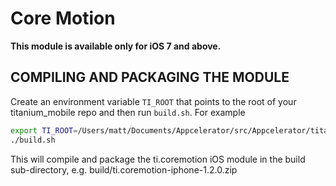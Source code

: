# Core Motion

**This module is available only for iOS 7 and above.**

## COMPILING AND PACKAGING THE MODULE

Create an environment variable `TI_ROOT` that points to the root of your titanium_mobile repo and then run `build.sh`. For example

```bash
export TI_ROOT=/Users/matt/Documents/Appcelerator/src/Appcelerator/titanium_mobile
./build.sh
```

This will compile and package the ti.coremotion iOS module in the build sub-directory, e.g. build/ti.coremotion-iphone-1.2.0.zip
